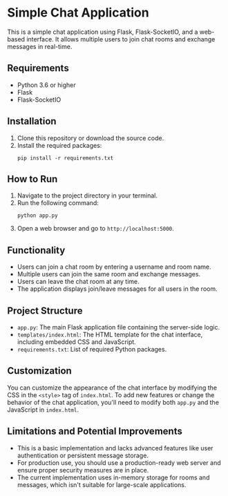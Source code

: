 # Simple Chat Application

This is a simple chat application using Flask, Flask-SocketIO, and a web-based interface. It allows multiple users to join chat rooms and exchange messages in real-time.

## Requirements

- Python 3.6 or higher
- Flask
- Flask-SocketIO

## Installation

1. Clone this repository or download the source code.
2. Install the required packages:
   ```
   pip install -r requirements.txt
   ```

## How to Run

1. Navigate to the project directory in your terminal.
2. Run the following command:
   ```
   python app.py
   ```
3. Open a web browser and go to `http://localhost:5000`.

## Functionality

- Users can join a chat room by entering a username and room name.
- Multiple users can join the same room and exchange messages.
- Users can leave the chat room at any time.
- The application displays join/leave messages for all users in the room.

## Project Structure

- `app.py`: The main Flask application file containing the server-side logic.
- `templates/index.html`: The HTML template for the chat interface, including embedded CSS and JavaScript.
- `requirements.txt`: List of required Python packages.

## Customization

You can customize the appearance of the chat interface by modifying the CSS in the `<style>` tag of `index.html`. To add new features or change the behavior of the chat application, you'll need to modify both `app.py` and the JavaScript in `index.html`.

## Limitations and Potential Improvements

- This is a basic implementation and lacks advanced features like user authentication or persistent message storage.
- For production use, you should use a production-ready web server and ensure proper security measures are in place.
- The current implementation uses in-memory storage for rooms and messages, which isn't suitable for large-scale applications.

